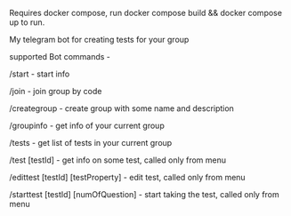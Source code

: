 Requires docker compose,
run docker compose build && docker compose up to run.

My telegram bot for creating tests for your group

supported Bot commands -

/start - start info

/join - join group by code

/creategroup - create group with some name and description

/groupinfo - get info of your current group

/tests - get list of tests in your current group

/test [testId] - get info on some test, called only from menu

/edittest [testId] [testProperty] - edit test, called only from menu

/starttest [testId] [numOfQuestion] - start taking the test, called only from menu
